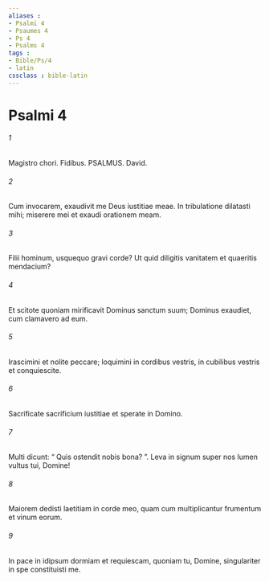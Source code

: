 ```yaml
---
aliases : 
- Psalmi 4
- Psaumes 4
- Ps 4
- Psalms 4
tags : 
- Bible/Ps/4
- latin
cssclass : bible-latin
---
```


# Psalmi 4

###### 1
Magistro chori. Fidibus. PSALMUS. David.
###### 2
Cum invocarem, exaudivit me Deus iustitiae meae. In tribulatione dilatasti mihi; miserere mei et exaudi orationem meam.
###### 3
Filii hominum, usquequo gravi corde? Ut quid diligitis vanitatem et quaeritis mendacium?
###### 4
Et scitote quoniam mirificavit Dominus sanctum suum; Dominus exaudiet, cum clamavero ad eum.
###### 5
Irascimini et nolite peccare; loquimini in cordibus vestris, in cubilibus vestris et conquiescite.
###### 6
Sacrificate sacrificium iustitiae et sperate in Domino.
###### 7
Multi dicunt: “ Quis ostendit nobis bona? ”. Leva in signum super nos lumen vultus tui, Domine!
###### 8
Maiorem dedisti laetitiam in corde meo, quam cum multiplicantur frumentum et vinum eorum.
###### 9
In pace in idipsum dormiam et requiescam, quoniam tu, Domine, singulariter in spe constituisti me.
